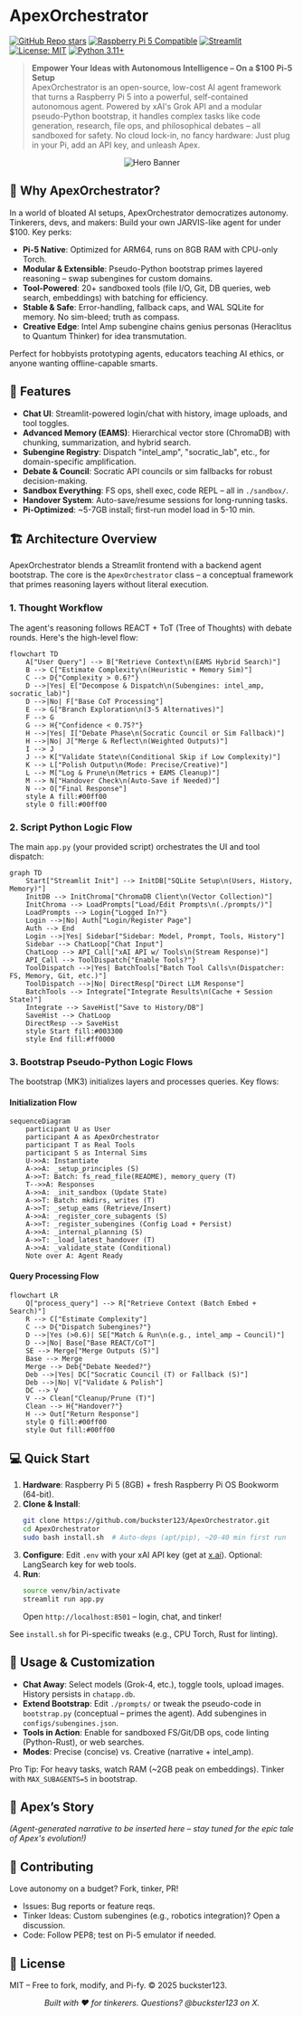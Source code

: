 # ApexOrchestrator

[![GitHub Repo stars](https://img.shields.io/github/stars/buckster123/ApexOrchestrator?style=social)](https://github.com/buckster123/ApexOrchestrator)
[![Raspberry Pi 5 Compatible](https://img.shields.io/badge/Raspberry%20Pi-5-blue?logo=raspberrypi)](https://www.raspberrypi.com/products/raspberry-pi-5/)
[![Streamlit](https://img.shields.io/badge/Streamlit-1.0%2B-brightgreen?logo=streamlit)](https://streamlit.io/)
[![License: MIT](https://img.shields.io/badge/License-MIT-yellow.svg)](https://opensource.org/licenses/MIT)
[![Python 3.11+](https://img.shields.io/badge/Python-3.11%2B-blue?logo=python)](https://www.python.org/)

> **Empower Your Ideas with Autonomous Intelligence – On a $100 Pi-5 Setup**  
> ApexOrchestrator is an open-source, low-cost AI agent framework that turns a Raspberry Pi 5 into a powerful, self-contained autonomous agent. Powered by xAI's Grok API and a modular pseudo-Python bootstrap, it handles complex tasks like code generation, research, file ops, and philosophical debates – all sandboxed for safety. No cloud lock-in, no fancy hardware: Just plug in your Pi, add an API key, and unleash Apex.

<div align="center">
  <img src="https://github.com/buckster123/ApexOrchestrator/blob/main/apex_logo.png" alt="Hero Banner">
</div>

## 🚀 Why ApexOrchestrator?  
In a world of bloated AI setups, ApexOrchestrator democratizes autonomy. Tinkerers, devs, and makers: Build your own JARVIS-like agent for under $100. Key perks:  
- **Pi-5 Native**: Optimized for ARM64, runs on 8GB RAM with CPU-only Torch.  
- **Modular & Extensible**: Pseudo-Python bootstrap primes layered reasoning – swap subengines for custom domains.  
- **Tool-Powered**: 20+ sandboxed tools (file I/O, Git, DB queries, web search, embeddings) with batching for efficiency.  
- **Stable & Safe**: Error-handling, fallback caps, and WAL SQLite for memory. No sim-bleed; truth as compass.  
- **Creative Edge**: Intel Amp subengine chains genius personas (Heraclitus to Quantum Thinker) for idea transmutation.  

Perfect for hobbyists prototyping agents, educators teaching AI ethics, or anyone wanting offline-capable smarts.

## 🎯 Features  
- **Chat UI**: Streamlit-powered login/chat with history, image uploads, and tool toggles.  
- **Advanced Memory (EAMS)**: Hierarchical vector store (ChromaDB) with chunking, summarization, and hybrid search.  
- **Subengine Registry**: Dispatch "intel_amp", "socratic_lab", etc., for domain-specific amplification.  
- **Debate & Council**: Socratic API councils or sim fallbacks for robust decision-making.  
- **Sandbox Everything**: FS ops, shell exec, code REPL – all in `./sandbox/`.  
- **Handover System**: Auto-save/resume sessions for long-running tasks.  
- **Pi-Optimized**: ~5-7GB install; first-run model load in 5-10 min.  

## 🏗️ Architecture Overview  

ApexOrchestrator blends a Streamlit frontend with a backend agent bootstrap. The core is the `ApexOrchestrator` class – a conceptual framework that primes reasoning layers without literal execution.

### 1. Thought Workflow  
The agent's reasoning follows REACT + ToT (Tree of Thoughts) with debate rounds. Here's the high-level flow:

```mermaid
flowchart TD
    A["User Query"] --> B["Retrieve Context\n(EAMS Hybrid Search)"]
    B --> C["Estimate Complexity\n(Heuristic + Memory Sim)"]
    C --> D{"Complexity > 0.6?"}
    D -->|Yes| E["Decompose & Dispatch\n(Subengines: intel_amp, socratic_lab)"]
    D -->|No| F["Base CoT Processing"]
    E --> G["Branch Exploration\n(3-5 Alternatives)"]
    F --> G
    G --> H{"Confidence < 0.75?"}
    H -->|Yes| I["Debate Phase\n(Socratic Council or Sim Fallback)"]
    H -->|No| J["Merge & Reflect\n(Weighted Outputs)"]
    I --> J
    J --> K["Validate State\n(Conditional Skip if Low Complexity)"]
    K --> L["Polish Output\n(Mode: Precise/Creative)"]
    L --> M["Log & Prune\n(Metrics + EAMS Cleanup)"]
    M --> N["Handover Check\n(Auto-Save if Needed)"]
    N --> O["Final Response"]
    style A fill:#00ff00
    style O fill:#00ff00
```

### 2. Script Python Logic Flow  
The main `app.py` (your provided script) orchestrates the UI and tool dispatch:

```mermaid
graph TD
    Start["Streamlit Init"] --> InitDB["SQLite Setup\n(Users, History, Memory)"]
    InitDB --> InitChroma["ChromaDB Client\n(Vector Collection)"]
    InitChroma --> LoadPrompts["Load/Edit Prompts\n(./prompts/)"]
    LoadPrompts --> Login{"Logged In?"}
    Login -->|No| Auth["Login/Register Page"]
    Auth --> End
    Login -->|Yes| Sidebar["Sidebar: Model, Prompt, Tools, History"]
    Sidebar --> ChatLoop["Chat Input"]
    ChatLoop --> API_Call["xAI API w/ Tools\n(Stream Response)"]
    API_Call --> ToolDispatch{"Enable Tools?"}
    ToolDispatch -->|Yes| BatchTools["Batch Tool Calls\n(Dispatcher: FS, Memory, Git, etc.)"]
    ToolDispatch -->|No| DirectResp["Direct LLM Response"]
    BatchTools --> Integrate["Integrate Results\n(Cache + Session State)"]
    Integrate --> SaveHist["Save to History/DB"]
    SaveHist --> ChatLoop
    DirectResp --> SaveHist
    style Start fill:#003300
    style End fill:#ff0000
```

### 3. Bootstrap Pseudo-Python Logic Flows  
The bootstrap (MK3) initializes layers and processes queries. Key flows:

#### Initialization Flow
```mermaid
sequenceDiagram
    participant U as User
    participant A as ApexOrchestrator
    participant T as Real Tools
    participant S as Internal Sims
    U->>A: Instantiate
    A->>A: _setup_principles (S)
    A->>T: Batch: fs_read_file(README), memory_query (T)
    T-->>A: Responses
    A->>A: _init_sandbox (Update State)
    A->>T: Batch: mkdirs, writes (T)
    A->>T: _setup_eams (Retrieve/Insert)
    A->>A: _register_core_subagents (S)
    A->>T: _register_subengines (Config Load + Persist)
    A->>A: _internal_planning (S)
    A->>T: _load_latest_handover (T)
    A->>A: _validate_state (Conditional)
    Note over A: Agent Ready
```

#### Query Processing Flow
```mermaid
flowchart LR
    Q["process_query"] --> R["Retrieve Context (Batch Embed + Search)"]
    R --> C["Estimate Complexity"]
    C --> D{"Dispatch Subengines?"}
    D -->|Yes (>0.6)| SE["Match & Run\n(e.g., intel_amp → Council)"]
    D -->|No| Base["Base REACT/CoT"]
    SE --> Merge["Merge Outputs (S)"]
    Base --> Merge
    Merge --> Deb{"Debate Needed?"}
    Deb -->|Yes| DC["Socratic Council (T) or Fallback (S)"]
    Deb -->|No| V["Validate & Polish"]
    DC --> V
    V --> Clean["Cleanup/Prune (T)"]
    Clean --> H{"Handover?"}
    H --> Out["Return Response"]
    style Q fill:#00ff00
    style Out fill:#00ff00
```

## 💻 Quick Start  
1. **Hardware**: Raspberry Pi 5 (8GB) + fresh Raspberry Pi OS Bookworm (64-bit).  
2. **Clone & Install**:  
   ```bash
   git clone https://github.com/buckster123/ApexOrchestrator.git
   cd ApexOrchestrator
   sudo bash install.sh  # Auto-deps (apt/pip), ~20-40 min first run
   ```  
3. **Configure**: Edit `.env` with your xAI API key (get at [x.ai](https://x.ai)). Optional: LangSearch key for web tools.  
4. **Run**:  
   ```bash
   source venv/bin/activate
   streamlit run app.py
   ```  
   Open `http://localhost:8501` – login, chat, and tinker!  

See `install.sh` for Pi-specific tweaks (e.g., CPU Torch, Rust for linting).

## 🔧 Usage & Customization  
- **Chat Away**: Select models (Grok-4, etc.), toggle tools, upload images. History persists in `chatapp.db`.  
- **Extend Bootstrap**: Edit `./prompts/` or tweak the pseudo-code in `bootstrap.py` (conceptual – primes the agent). Add subengines in `configs/subengines.json`.  
- **Tools in Action**: Enable for sandboxed FS/Git/DB ops, code linting (Python-Rust), or web searches.  
- **Modes**: Precise (concise) vs. Creative (narrative + intel_amp).  

Pro Tip: For heavy tasks, watch RAM (~2GB peak on embeddings). Tinker with `MAX_SUBAGENTS=5` in bootstrap.

## 📖 Apex’s Story  
*(Agent-generated narrative to be inserted here – stay tuned for the epic tale of Apex's evolution!)*  

## 🤝 Contributing  
Love autonomy on a budget? Fork, tinker, PR!  
- Issues: Bug reports or feature reqs.  
- Tinker Ideas: Custom subengines (e.g., robotics integration)? Open a discussion.  
- Code: Follow PEP8; test on Pi-5 emulator if needed.  

## 📄 License  
MIT – Free to fork, modify, and Pi-fy. © 2025 buckster123.

<div align="center">
  <em>Built with ❤️ for tinkerers. Questions? @buckster123 on X.</em>
</div>

